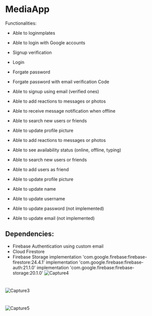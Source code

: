# MediaApp
Functionalities:

- Able to loginmplates
 - Able to login with Google accounts
 - Signup verification
- Login
 - Forgate password
 - Forgate password with email verification Code

- Able to signup using email (verified ones)
 - Able to add reactions to messages or photos

- Able to receive message notification when offline
 - Able to search new users or friends
 - Able to update profile picture
 
- Able to add reactions to messages or photos
- Able to see availability status (online, offline, typing)

- Able to search new users or friends
- Able to add users as friend
- Able to update profile picture
- Able to update name
- Able to update username
- Able to update password (not implemented)
- Able to update email (not implemented)





## Dependencies:
- Firebase Authentication using custom email
- Cloud Firestore 
- Firebase Storage
implementation 'com.google.firebase:firebase-firestore:24.4.1'
    implementation 'com.google.firebase:firebase-auth:21.1.0'
    implementation 'com.google.firebase:firebase-storage:20.1.0'
![Capture4](https://user-images.githubusercontent.com/99094848/208784967-3447e7e7-7452-4396-b3e7-efdb99227752.PNG)
#
![Capture3](https://user-images.githubusercontent.com/99094848/208784973-02711887-76be-425d-8031-415851ae66e7.PNG)
#
![Capture5](https://user-images.githubusercontent.com/99094848/208784982-fe86d1fa-6b28-4647-98bf-b56b7cac627d.PNG)
